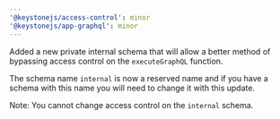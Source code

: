 ```yaml
---
'@keystonejs/access-control': minor
'@keystonejs/app-graphql': minor
---
```


Added a new private internal schema that will allow a better method of bypassing access control on the `executeGraphQL` function. 

The schema name `internal` is now a reserved name and if you have a schema with this name you will need to change it with this update.

Note: You cannot change access control on the `internal` schema.
